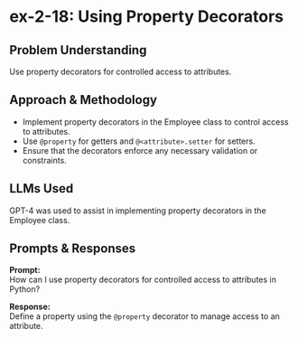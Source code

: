 # ex-2-18: Using Property Decorators

## Problem Understanding
Use property decorators for controlled access to attributes.

## Approach & Methodology
- Implement property decorators in the Employee class to control access to attributes.
- Use `@property` for getters and `@<attribute>.setter` for setters.
- Ensure that the decorators enforce any necessary validation or constraints.

## LLMs Used
GPT-4 was used to assist in implementing property decorators in the Employee class.

## Prompts & Responses
**Prompt:**  
How can I use property decorators for controlled access to attributes in Python?

**Response:**  
Define a property using the `@property` decorator to manage access to an attribute.
